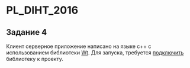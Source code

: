 # PL_DIHT_2016

## Задание 4
Клиент серверное приложение написано на языке с++ с использованием библиотеки [Wt](https://www.webtoolkit.eu/wt/).
Для запуска, требуется [подключить](http://redmine.webtoolkit.eu/projects/wt/wiki/Wt_Installation) библиотеку к проекту. 
